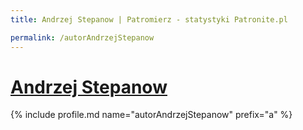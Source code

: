 ```yaml
---
title: Andrzej Stepanow | Patromierz - statystyki Patronite.pl

permalink: /autorAndrzejStepanow
---
```


# [Andrzej Stepanow](https://patronite.pl/autorAndrzejStepanow)

{% include profile.md name="autorAndrzejStepanow" prefix="a" %}
